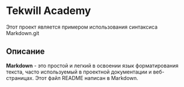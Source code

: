 # Tekwill Academy
Этот проект является примером использования синтаксиса Markdown.git

## Описание

**Markdown** - это простой и легкий в освоении язык форматирования текста, часто используемый в проектной документации и веб-страницах. Этот файл README написан в Markdown.